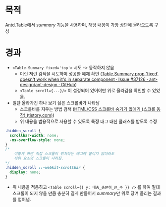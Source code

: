 # 목적
[Antd.Table](../../ProgrammingBackground/ProgrammingLanguage/Javascript/library/AntDesign/Antd.Table.md)에서 *summary* 기능을 사용하며, 해당 내용이 가장 상단에 올라오도록 구성

# 경과
- `<Table.Summary fixed='top'>` 시도 -> 동작하지 않음
	- 이런 저런 검색을 시도하며 성공한 예제 확인 ([Table.Summary prop 'fixed' doesn't work when it's in separate component · Issue #37126 · ant-design/ant-design · GitHub](https://github.com/ant-design/ant-design/issues/37126))
	- `<Table scroll={...}/>` 이 설정되어 있어야만 위로 올라감을 확인할 수 있었음.
- 일단 올라가긴 하나 보기 싫은 스크롤바가 나타남
	- 스크롤바를 지우는 방법 검색 ([HTML/CSS 스크롤바 숨기기 없애기 (스크롤 동작) (tistory.com)](https://gofnrk.tistory.com/48))
	- 위 내용을 범용적으로 사용할 수 있도록 특정 태그 대신 클래스를 받도록 수정
```css
.hidden_scroll {
  scrollbar-width: none;
  -ms-overflow-style: none;
}
/* 
	이렇게 하면 직접 스크롤이 위치하는 태그에 붙이지 않더라도 
	하위 요소의 스크롤이 사라짐. 
*/
.hidden_scroll ::-webkit-scrollbar { 
  display: none;
}
```
- 위 내용을 적용하고 `<Table scroll={{ y: 대충_충분히_큰_수 }} />` 를 하여 절대 스크롤이 되지 않을 만큼 충분히 길게 만들어서 *summary*만 위로 당겨 올리는 결과를 얻어냄.